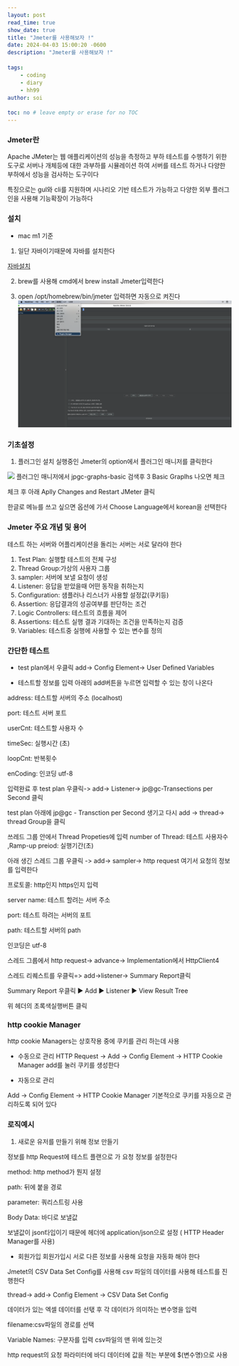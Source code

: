 ```yaml
---
layout: post
read_time: true
show_date: true
title: "Jmeter를 사용해보자 !"
date: 2024-04-03 15:00:20 -0600
description: "Jmeter를 사용해보자 !"

tags: 
    - coding
    - diary
    - hh99
author: soi

toc: no # leave empty or erase for no TOC
---
```


### Jmeter란
Apache JMeter는 웹 애플리케이션의 성능을 측정하고 부하 테스트를 수행하기 위한 도구로 서버나 개체등에 대한 과부하를 시뮬레이션 하여 서버를 테스트 하거나 다양한 부하에서 성능을 검사하는 도구이다

특징으로는 gul와 cli를 지원하며 시나리오 기반 테스트가 가능하고 다양한 외부 플러그인을 사용해 기능확장이 가능하다
### 설치 
* mac m1 기준
1. 일단 자바이기때문에 자바를 설치한다

[자바설치](https://www.oracle.com/kr/java/technologies/downloads/)

2. brew를 사용해 cmd에서 brew install Jmeter입력한다

3. open /opt/homebrew/bin/jmeter 입력하면 자동으로 켜진다 
![](../assets/img/uploads/Jmetre.png)

### 기초설정
1. 플러그인 설치 
실행중인 Jmeter의  option에서 플러그인 매니저를 클릭한다

![](blob:https://velog.io/8621c2ad-01e3-4660-9201-642408cfc56b)
플러그인 매니저에서 jpgc-graphs-basic 검색후 3 Basic Graplhs 나오면 체크 

체크 후 아래 Aplly Changes and Restart JMeter 클릭

한글로 메뉴를 쓰고 싶으면 옵션에 가서 Choose Language에서 korean을 선택한다 

### Jmeter 주요 개념 및 용어 
테스트 하는 서버와 어플리케이션을 돌리는 서버는 서로 달라야 한다 
1. Test Plan: 실행할 테스트의 전체 구성 
2. Thread Group:가상의 사용자 그룹
3. sampler: 서버에 보낼 요청이 생성
4. Listener: 응답을 받았을때 어떤 동작을 취하는지 
5. Configuration: 샘플러나 리스너가 사용할 설정값(쿠키등)
6. Assertion: 응답결과의 성공여부를 판단하는 조건 
7. Logic Controllers: 테스트의 흐름을 제어 
8. Assertions: 테스트 실행 결과 기대하는 조건을 만족하는지 검증
9. Variables: 테스트중 실행에 사용할 수 있는 변수를 정의 

### 간단한 테스트 
- test plan에서 우클릭 add-> Config Element-> User Defined Variables

- 테스트할 정보를 입력
아래의 add버튼을 누르면 입력할 수 있는 창이 나온다

address: 테스트할 서버의 주소 (localhost)

port: 테스트 서버 포트 

userCnt: 테스트할 사용자 수 

timeSec: 실행시간 (초) 

loopCnt: 반복횟수 

enCoding: 인코딩 utf-8

입력완료 후 test plan 우클릭-> add-> Listener-> jp@gc-Transections per Second 클릭

test plan 아래에 jp@gc - Transction per Second 생기고 다시 add -> thread-> thread Group을 클릭

쓰레드 그룹 안에서 Thread Propeties에 입력
number of Thread: 테스트 사용자수 
,Ramp-up preiod: 실행기간(초)

아래 생긴 스레드 그룹 우클릭 -> add-> sampler-> http request
여기서 요청의 정보를 입력한다 

프로토콜: http인지 https인지 입력 

server name: 테스트 할려는 서버 주소 

port: 테스트 하려는 서버의 포트 

path: 테스트할 서버의 path

인코딩은 utf-8

스레드 그룹에서 http request-> advance->  Implementation에서 HttpClient4

스레드 리퀘스트를 우클릭=> add->listener->  Summary Report클릭

Summary Report 우클릭 ▶ Add ▶ Listener ▶ View Result Tree 

위 헤더의 초록색실행버튼 클릭

### http cookie Manager
 http cookie Managers는 상호작용 중에 쿠키를 관리 하는데 사용

 - 수동으로 관리
 HTTP Request → Add → Config Element → HTTP Cookie Manager 
 add를 눌러 쿠키를 생성한다 
 
 - 자동으로 관리 

 Add -> Config Element -> HTTP Cookie Manager
 기본적으로 쿠키를 자동으로 관리하도록 되어 있다 
 
 ### 로직예시
 1. 새로운 유저를 만들기 위해 정보 만들기 

 정보를 http Request에 테스트 플랜으로 가 요청 정보를 설정한다 
 
 method: http method가 뭔지 설정
 
 path: 뒤에 붙을 경로 
 
 parameter: 쿼리스트링 사용
 
 Body Data: 바디로 보낼값
 
 보낼값이 json타입이기 때문에 헤더에 application/json으로 설정 ( HTTP Header Manager를 사용)
 
 - 회원가입
 회원가입시 서로 다른 정보를 사용해 요청을 자동화 해야 한다 

 Jmetet의 CSV Data Set Config를 사용해 csv 파일의 데이터를 사용해 테스트를 진행한다 

 thread-> add-> Config Element -> CSV Data Set Config

 데이터가 있는 엑셀 데이터를 선탟 후 각 데이터가 의미하는 변수명을 입력

 filename:csv파일의 경로를 선택
 
 Variable Names: 구분자를 입력 csv파일의 맨 위에 있는것
 
 http request의 요청 파라미터에 바디 데이터에 값을 적는 부분에 $(변수명)으로 사용
 